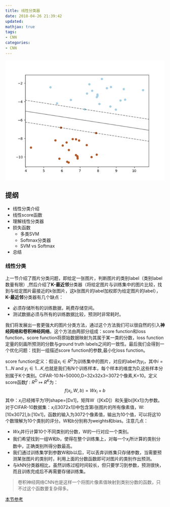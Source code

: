 ```yaml
---
title: 线性分类器
date: 2018-04-26 21:39:42
updated: 
mathjax: true
tags: 
- CNN
categories: 
- CNN
---
```


![svm](linear-classification/svm.png)

## 提纲
* 线性分类介绍
* 线性score函数
* 理解线性分类器
* 损失函数
	* 多类SVM
	* Softmax分类器
	* SVM vs Softmax
* 总结

### 线性分类
上一节介绍了图片分类问题，即给定一张图片，判断图片的类别label（类别label数量有限）,然后介绍了**K-最近邻**分类器（将给定图片与训练集中的图片比较，找到与给定图片最接近的k张图片，这k张图片的label加权即为给定图片的label），**K-最近邻**分类器有几个缺点：

* 必须存储所有的训练数据，耗费存储空间。
* 测试数据必须与所有的训练数据比较，预测时非常耗时。

我们将发展出一套更强大的图片分类方法，通过这个方法我们可以很自然的引入**神经网络和卷积神经网络**。这个方法由两部分组成：score function和loss function，score function将原始数据映射为其属于某一类的分数，loss function定量的刻画所预测的分数与ground truth labels之间的一致性。最后我们会得到一个优化问题：找到一组描述score function的参数,最小化loss function。

score function定义：假设$x_i \in R^D$为训练集中的图片，对应的label为$y_i$，其中$i = 1 \dots N$ and $y_i \in { 1 \dots K }$,也就是我们有N个训练样本，每个样本的维度为D,这些样本分别属于K个类别。CIFAR-10:N=50000,D=32x32x3=3072个像素,K=10。定义score函数$f: R^D \mapsto R^K$为：$$f(x_i, W, b) =  W x_i + b$$其中：$x_i$已经摊平为1列shape=[Dx1]，矩阵W（[KxD]）和矢量b([Kx1])为参数。对于CIFAR-10数据集：$x_i$([3072x1])中包含第i张图片的所有像素值，W:[10x3072],b:[10x1]，函数的输入为3072个像素值，输出为10个值，可以将这10个数理解为10个类别的评分。W和b分别称为weights和bias。注意几点：
* $W x_i$并行计算10个不同类别的分数，W的一行对应一个类别。
* 我们希望找到一组W和b，使得在整个训练集上，对每一个$x_i$所计算的类别分数中，正确类别所得分数最高。
* 我们通过训练集学到参数W和b以后，可以丢弃训练集只存储参数，当需要预测某张图片的类别时，利用上面的分数函数即可对图片的类别作出预测。
* 与kNN分类器相比，虽然训练过程时间较长，但只要学习到参数，预测很快，而且训练完成后不再需要存储训练集。
> 卷积神经网络CNN也是这样一个将图片像素值映射到类别分数的函数，只不过这个函数要复杂得多。

[本节参考](http://cs231n.github.io/)